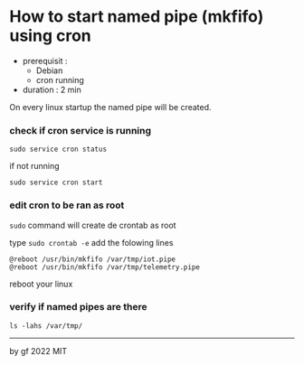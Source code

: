 # How to start named pipe (mkfifo) using cron

- prerequisit :
  - Debian
  - cron running
- duration : 2 min

On every linux startup the named pipe will be created.

### check if cron service is running

```
sudo service cron status
```

if not running

```
sudo service cron start
```

### edit cron to be ran as root

`sudo` command will create de crontab as root

type `sudo crontab -e` add the folowing lines

```
@reboot /usr/bin/mkfifo /var/tmp/iot.pipe
@reboot /usr/bin/mkfifo /var/tmp/telemetry.pipe
```

reboot your linux

### verify if named pipes are there

```
ls -lahs /var/tmp/
```

---
by gf 2022 MIT
